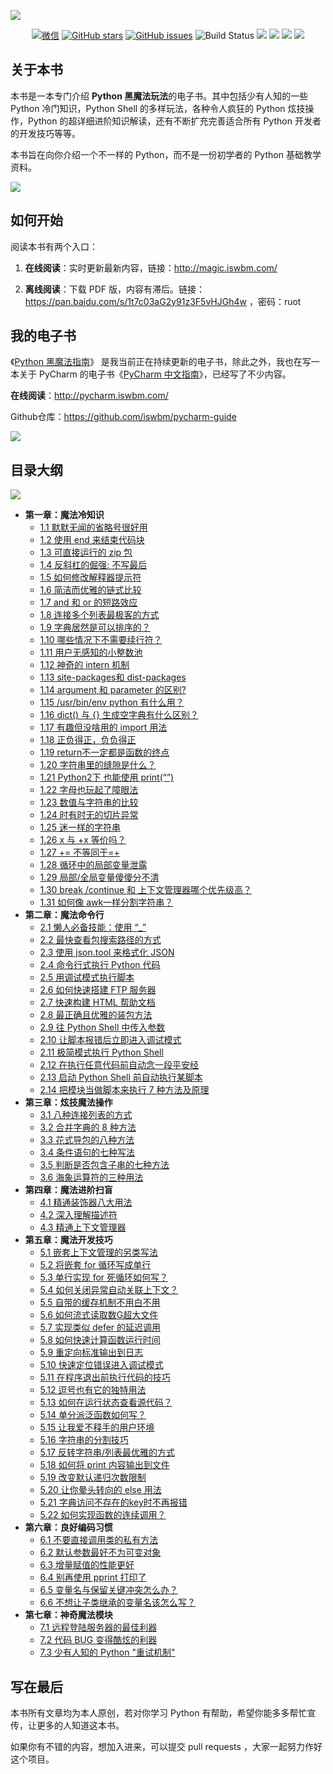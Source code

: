 ![](http://image.iswbm.com/20200719231251.png)

<p align="center">
      <a href="http://image.iswbm.com/20200816082224.png"><img src="https://img.shields.io/badge/Talk-%E5%BE%AE%E4%BF%A1%E7%BE%A4-brightgreen.svg?style=popout-square" alt="微信"></a>
      <a href="https://github.com/iswbm/magic-python/stargazers"><img src="https://img.shields.io/github/stars/iswbm/magic-python.svg?style=popout-square" alt="GitHub stars"></a>
      <a href="https://github.com/iswbm/magic-python/issues"><img src="https://img.shields.io/github/issues/iswbm/magic-python.svg?style=popout-square" alt="GitHub issues"></a>
    <img src='https://img.shields.io/badge/language-Python-blue.svg' alt="Build Status">
    <img src='https://img.shields.io/badge/framwork-Sphinx-green.svg'>
  	<a href='https://www.zhihu.com/people/wongbingming'><img src='https://img.shields.io/badge/dynamic/json?color=0084ff&logo=zhihu&label=%E7%8E%8B%E7%82%B3%E6%98%8E&query=%24.data.totalSubs&url=https%3A%2F%2Fapi.spencerwoo.com%2Fsubstats%2F%3Fsource%3Dzhihu%26queryKey%3Dwongbingming'></a>
    <a href='https://juejin.im/user/5b08d982f265da0db3502c55'><img src='https://img.shields.io/badge/掘金-2481-blue'></a>
    <a href='http://image.iswbm.com/20200607114246.png'><img src='http://img.shields.io/badge/%E5%85%AC%E4%BC%97%E5%8F%B7-30k+-brightgreen'></a>
</p>



## 关于本书

本书是一本专门介绍 **Python 黑魔法玩法**的电子书。其中包括少有人知的一些 Python 冷门知识，Python Shell 的多样玩法，各种令人疯狂的 Python 炫技操作，Python 的超详细进阶知识解读，还有不断扩充完善适合所有 Python 开发者的开发技巧等等。

本书旨在向你介绍一个不一样的 Python，而不是一份初学者的 Python 基础教学资料。

![](http://image.iswbm.com/20200802161110.png)

## 如何开始

阅读本书有两个入口：

1. **在线阅读**：实时更新最新内容，链接：http://magic.iswbm.com/

2. **离线阅读**：下载 PDF 版，内容有滞后。链接：https://pan.baidu.com/s/1t7c03aG2y91z3F5vHJGh4w ，密码：ruot

## 我的电子书

《[Python 黑魔法指南](http://magic.iswbm.com/)》 是我当前正在持续更新的电子书，除此之外，我也在写一本关于 PyCharm 的电子书《[PyCharm 中文指南](http://pycharm.iswbm.com/)》，已经写了不少内容。

**在线阅读**：http://pycharm.iswbm.com/

Github仓库：https://github.com/iswbm/pycharm-guide

![](http://image.iswbm.com/20200823211902.png)

## 目录大纲

![](http://image.iswbm.com/20200816090103.png)

- **第一章：魔法冷知识**
   * [1.1 默默无闻的省略号很好用](http://magic.iswbm.com/en/latest/c01/c01_01.html)
   * [1.2 使用 end 来结束代码块](http://magic.iswbm.com/en/latest/c01/c01_02.html)
   * [1.3 可直接运行的 zip 包](http://magic.iswbm.com/en/latest/c01/c01_03.html)
   * [1.4 反斜杠的倔强: 不写最后](http://magic.iswbm.com/en/latest/c01/c01_04.html)
   * [1.5 如何修改解释器提示符](http://magic.iswbm.com/en/latest/c01/c01_05.html)
   * [1.6 简洁而优雅的链式比较](http://magic.iswbm.com/en/latest/c01/c01_06.html)
   * [1.7 and 和 or 的短路效应](http://magic.iswbm.com/en/latest/c01/c01_07.html)
   * [1.8 连接多个列表最极客的方式](http://magic.iswbm.com/en/latest/c01/c01_08.html)
   * [1.9 字典居然是可以排序的？](http://magic.iswbm.com/en/latest/c01/c01_09.html)
   * [1.10 哪些情况下不需要续行符？](http://magic.iswbm.com/en/latest/c01/c01_10.html)
   * [1.11 用户无感知的小整数池](http://magic.iswbm.com/en/latest/c01/c01_11.html)
   * [1.12 神奇的 intern 机制](http://magic.iswbm.com/en/latest/c01/c01_12.html)
   * [1.13 site-packages和 dist-packages](http://magic.iswbm.com/en/latest/c01/c01_13.html)
   * [1.14 argument 和 parameter 的区别?](http://magic.iswbm.com/en/latest/c01/c01_14.html)
   * [1.15 /usr/bin/env python 有什么用？](http://magic.iswbm.com/en/latest/c01/c01_15.html)
   * [1.16 dict() 与 {} 生成空字典有什么区别？](http://magic.iswbm.com/en/latest/c01/c01_16.html)
   * [1.17 有趣但没啥用的 import 用法](http://magic.iswbm.com/en/latest/c01/c01_17.html)
   * [1.18 正负得正，负负得正](http://magic.iswbm.com/en/latest/c01/c01_18.html)
   * [1.19 return不一定都是函数的终点](http://magic.iswbm.com/en/latest/c01/c01_19.html)
   * [1.20 字符串里的缝隙是什么？](http://magic.iswbm.com/en/latest/c01/c01_20.html)
   * [1.21 Python2下 也能使用 print(“”)](http://magic.iswbm.com/en/latest/c01/c01_21.html)
   * [1.22 字母也玩起了障眼法](http://magic.iswbm.com/en/latest/c01/c01_22.html)
   * [1.23 数值与字符串的比较](http://magic.iswbm.com/en/latest/c01/c01_23.html)
   * [1.24 时有时无的切片异常](http://magic.iswbm.com/en/latest/c01/c01_24.html)
   * [1.25 迷一样的字符串](http://magic.iswbm.com/en/latest/c01/c01_25.html)
   * [1.26 x 与 +x 等价吗？](http://magic.iswbm.com/en/latest/c01/c01_26.html)
   * [1.27 += 不等同于=+](http://magic.iswbm.com/en/latest/c01/c01_27.html)
   * [1.28 循环中的局部变量泄露](http://magic.iswbm.com/en/latest/c01/c01_28.html)
   * [1.29 局部/全局变量傻傻分不清](http://magic.iswbm.com/en/latest/c01/c01_29.html)
   * [1.30 break /continue 和 上下文管理器哪个优先级高？](http://magic.iswbm.com/en/latest/c01/c01_30.html)
   * [1.31 如何像 awk一样分割字符串？](http://magic.iswbm.com/en/latest/c01/c01_31.html)
- **第二章：魔法命令行**
   * [2.1 懒人必备技能：使用 “_”](http://magic.iswbm.com/en/latest/c02/c02_01.html)
   * [2.2 最快查看包搜索路径的方式](http://magic.iswbm.com/en/latest/c02/c02_02.html)
   * [2.3 使用 json.tool 来格式化 JSON](http://magic.iswbm.com/en/latest/c02/c02_03.html)
   * [2.4 命令行式执行 Python 代码](http://magic.iswbm.com/en/latest/c02/c02_04.html)
   * [2.5 用调试模式执行脚本](http://magic.iswbm.com/en/latest/c02/c02_05.html)
   * [2.6 如何快速搭建 FTP 服务器](http://magic.iswbm.com/en/latest/c02/c02_06.html)
   * [2.7 快速构建 HTML 帮助文档](http://magic.iswbm.com/en/latest/c02/c02_07.html)
   * [2.8 最正确且优雅的装包方法](http://magic.iswbm.com/en/latest/c02/c02_08.html)
   * [2.9 往 Python Shell 中传入参数](http://magic.iswbm.com/en/latest/c02/c02_09.html)
   * [2.10 让脚本报错后立即进入调试模式](http://magic.iswbm.com/en/latest/c02/c02_10.html)
   * [2.11 极简模式执行 Python Shell](http://magic.iswbm.com/en/latest/c02/c02_11.html)
   * [2.12 在执行任意代码前自动念一段平安经](http://magic.iswbm.com/en/latest/c02/c02_12.html)
   * [2.13 启动 Python Shell 前自动执行某脚本](http://magic.iswbm.com/en/latest/c02/c02_13.html)
   * [2.14 把模块当做脚本来执行 7 种方法及原理](http://magic.iswbm.com/en/latest/c02/c02_14.html)
- **第三章：炫技魔法操作**
   * [3.1 八种连接列表的方式](http://magic.iswbm.com/en/latest/c03/c03_01.html)
   * [3.2 合并字典的 8 种方法](http://magic.iswbm.com/en/latest/c03/c03_02.html)
   * [3.3 花式导包的八种方法](http://magic.iswbm.com/en/latest/c03/c03_03.html)
   * [3.4 条件语句的七种写法](http://magic.iswbm.com/en/latest/c03/c03_04.html)
   * [3.5 判断是否包含子串的七种方法](http://magic.iswbm.com/en/latest/c03/c03_05.html)
   * [3.6 海象运算符的三种用法](http://magic.iswbm.com/en/latest/c03/c03_06.html)
- **第四章：魔法进阶扫盲**
   * [4.1 精通装饰器八大用法](http://magic.iswbm.com/en/latest/c04/c04_01.html)
   * [4.2 深入理解描述符](http://magic.iswbm.com/en/latest/c04/c04_02.html)
   * [4.3 精通上下文管理器](http://magic.iswbm.com/en/latest/c04/c04_03.html)
- **第五章：魔法开发技巧**
   * [5.1 嵌套上下文管理的另类写法](http://magic.iswbm.com/en/latest/c05/c05_01.html)
   * [5.2 将嵌套 for 循环写成单行](http://magic.iswbm.com/en/latest/c05/c05_02.html)
   * [5.3 单行实现 for 死循环如何写？](http://magic.iswbm.com/en/latest/c05/c05_03.html)
   * [5.4 如何关闭异常自动关联上下文？](http://magic.iswbm.com/en/latest/c05/c05_04.html)
   * [5.5 自带的缓存机制不用白不用](http://magic.iswbm.com/en/latest/c05/c05_05.html)
   * [5.6 如何流式读取数G超大文件](http://magic.iswbm.com/en/latest/c05/c05_06.html)
   * [5.7 实现类似 defer 的延迟调用](http://magic.iswbm.com/en/latest/c05/c05_07.html)
   * [5.8 如何快速计算函数运行时间](http://magic.iswbm.com/en/latest/c05/c05_08.html)
   * [5.9 重定向标准输出到日志](http://magic.iswbm.com/en/latest/c05/c05_09.html)
   * [5.10 快速定位错误进入调试模式](http://magic.iswbm.com/en/latest/c05/c05_10.html)
   * [5.11 在程序退出前执行代码的技巧](http://magic.iswbm.com/en/latest/c05/c05_11.html)
   * [5.12 逗号也有它的独特用法](http://magic.iswbm.com/en/latest/c05/c05_12.html)
   * [5.13 如何在运行状态查看源代码？](http://magic.iswbm.com/en/latest/c05/c05_13.html)
   * [5.14 单分派泛函数如何写？](http://magic.iswbm.com/en/latest/c05/c05_14.html)
   * [5.15 让我爱不释手的用户环境](http://magic.iswbm.com/en/latest/c05/c05_15.html)
   * [5.16 字符串的分割技巧](http://magic.iswbm.com/en/latest/c05/c05_16.html)
   * [5.17 反转字符串/列表最优雅的方式](http://magic.iswbm.com/en/latest/c05/c05_17.html)
   * [5.18 如何将 print 内容输出到文件](http://magic.iswbm.com/en/latest/c05/c05_18.html)
   * [5.19 改变默认递归次数限制](http://magic.iswbm.com/en/latest/c05/c05_19.html)
   * [5.20 让你晕头转向的 else 用法](http://magic.iswbm.com/en/latest/c05/c05_20.html)
   * [5.21 字典访问不存在的key时不再报错](http://magic.iswbm.com/en/latest/c05/c05_21.html)
   * [5.22 如何实现函数的连续调用？](http://magic.iswbm.com/en/latest/c05/c05_22.html)
- **第六章：良好编码习惯**
   * [6.1 不要直接调用类的私有方法](http://magic.iswbm.com/en/latest/c06/c06_01.html)
   * [6.2 默认参数最好不为可变对象](http://magic.iswbm.com/en/latest/c06/c06_02.html)
   * [6.3 增量赋值的性能更好](http://magic.iswbm.com/en/latest/c06/c06_03.html)
   * [6.4 别再使用 pprint 打印了](http://magic.iswbm.com/en/latest/c06/c06_04.html)
   * [6.5 变量名与保留关键冲突怎么办？](http://magic.iswbm.com/en/latest/c06/c06_05.html)
   * [6.6 不想让子类继承的变量名该怎么写？](http://magic.iswbm.com/en/latest/c06/c06_06.html)
- **第七章：神奇魔法模块**
   * [7.1 远程登陆服务器的最佳利器](http://magic.iswbm.com/en/latest/c07/c07_01.html)
   * [7.2 代码 BUG 变得酷炫的利器](http://magic.iswbm.com/en/latest/c07/c07_02.html)
   * [7.3 少有人知的 Python "重试机制"](http://magic.iswbm.com/en/latest/c07/c07_03.html)

## 写在最后

本书所有文章均为本人原创，若对你学习 Python 有帮助，希望你能多多帮忙宣传，让更多的人知道这本书。

如果你有不错的内容，想加入进来，可以提交 pull requests ，大家一起努力作好这个项目。